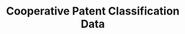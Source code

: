 ---
bigquery: https://console.cloud.google.com/bigquery?p=patents-public-data&d=cpc&page=dataset
citation: '“Cooperative Patent Classification” by the EPO and USPTO, for public use. '
contributors: EPO, USPTO
cost: None
description: Cooperative Patent Classification Data contains the scheme and definitions
  of the Cooperative Patent Classification system for classifying patent documents.
  The CPC is the result of a partnership between the EPO and the USPTO in their joint
  effort to develop a common, internationally compatible classification system for
  technical documents, in particular patent publications, which will be used by both
  offices in the patent granting process
documentation: https://www.cooperativepatentclassification.org/cpcSchemeAndDefinitions
last_edit: Mon, 04 Apr 2022 19:07:06 GMT
location: https://www.cooperativepatentclassification.org/index
maintained_by: USPTO, EPO
schema_fields: '[''childGroups'', ''limiting_references'', ''status'', ''breakdownCode'',
  ''ipc_concordant'', ''notAllocatable'', ''date_revised'', ''parents'', ''children'',
  ''applicationReferences'', ''child_groups'', ''synonyms'', ''dateRevised'', ''residual_references'',
  ''ipcConcordant'', ''titleFull'', ''informativeReferences'', ''titlePart'', ''sizeCache'',
  ''symbol'', ''title_full'', ''not_allocatable'', ''informative_references'', ''additional_only'',
  ''definition'', ''title_part'', ''level'', ''breakdown_code'', ''application_references'',
  ''residualReferences'', ''limitingReferences'', ''glossary'']'
shortname: cooperative_patent_classification
tags:
- patents
- science
title: Cooperative Patent Classification Data
uuid: 984374a7-16e9-4b35-9445-458daceb01bf
---